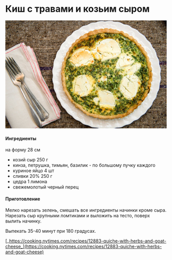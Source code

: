﻿---
image: ../../pics/24kitch_span-articlelarge-v2-1.jpg
---
# Киш с травами и козьим сыром

![](../../pics/24kitch_span-articlelarge-v2-1.jpg)

#### Ингредиенты

на форму 28 см

* козий сыр 250 г
* кинза, петрушка, тимьян, базилик - по большому пучку каждого
* куриное яйцо 4 шт
* сливки 20% 250 г
* цедра 1 лимона
* свежемолотый черный перец

#### Приготовление

Мелко нарезать зелень, смешать все ингредиенты начинки кроме сыра. Нарезать сыр крупными ломтиками и выложить на тесто, поверх вылить начинку.

Выпекать 35-40 минут при 180 градусах.

[_https://cooking.nytimes.com/recipes/12883-quiche-with-herbs-and-goat-cheese_](https://cooking.nytimes.com/recipes/12883-quiche-with-herbs-and-goat-cheese)
